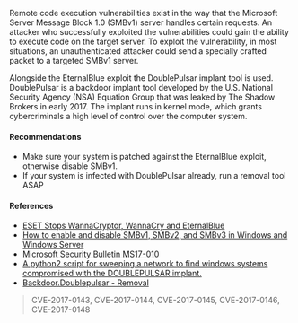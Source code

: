 Remote code execution vulnerabilities exist in the way that the Microsoft Server Message Block 1.0 (SMBv1) server handles certain requests. An attacker who successfully exploited the vulnerabilities could gain the ability to execute code on the target server.
To exploit the vulnerability, in most situations, an unauthenticated attacker could send a specially crafted packet to a targeted SMBv1 server.

Alongside the EternalBlue exploit the DoublePulsar implant tool is used. DoublePulsar is a backdoor implant tool developed by the U.S. National Security Agency (NSA) Equation Group that was leaked by The Shadow Brokers in early 2017. The implant runs in kernel mode, which grants cybercriminals a high level of control over the computer system.

#### Recommendations

- Make sure your system is patched against the EternalBlue exploit, otherwise disable SMBv1.
- If your system is infected with DoublePulsar already, run a removal tool ASAP 

#### References

* [ESET Stops WannaCryptor, WannaCry and EternalBlue](https://support.eset.com/kb6481/)
* [How to enable and disable SMBv1, SMBv2, and SMBv3 in Windows and Windows Server](https://support.microsoft.com/en-us/help/2696547/how-to-enable-and-disable-smbv1-smbv2-and-smbv3-in-windows-and-windows)
* [Microsoft Security Bulletin MS17-010](https://technet.microsoft.com/en-us/library/security/ms17-010.aspx#ID0ERPAG)
* [A python2 script for sweeping a network to find windows systems compromised with the DOUBLEPULSAR implant.](https://github.com/countercept/doublepulsar-detection-script)
* [Backdoor.Doublepulsar - Removal](https://www.symantec.com/security_response/writeup.jsp?docid=2017-042122-0603-99&tabid=3)

> CVE-2017-0143, CVE-2017-0144, CVE-2017-0145, CVE-2017-0146, CVE-2017-0148
